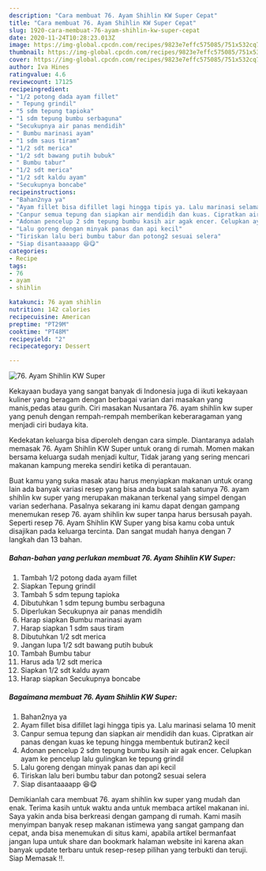 ```yaml
---
description: "Cara membuat 76. Ayam Shihlin KW Super Cepat"
title: "Cara membuat 76. Ayam Shihlin KW Super Cepat"
slug: 1920-cara-membuat-76-ayam-shihlin-kw-super-cepat
date: 2020-11-24T10:28:23.013Z
image: https://img-global.cpcdn.com/recipes/9823e7effc575085/751x532cq70/76-ayam-shihlin-kw-super-foto-resep-utama.jpg
thumbnail: https://img-global.cpcdn.com/recipes/9823e7effc575085/751x532cq70/76-ayam-shihlin-kw-super-foto-resep-utama.jpg
cover: https://img-global.cpcdn.com/recipes/9823e7effc575085/751x532cq70/76-ayam-shihlin-kw-super-foto-resep-utama.jpg
author: Iva Hines
ratingvalue: 4.6
reviewcount: 17125
recipeingredient:
- "1/2 potong dada ayam fillet"
- " Tepung grindil"
- "5 sdm tepung tapioka"
- "1 sdm tepung bumbu serbaguna"
- "Secukupnya air panas mendidih"
- " Bumbu marinasi ayam"
- "1 sdm saus tiram"
- "1/2 sdt merica"
- "1/2 sdt bawang putih bubuk"
- " Bumbu tabur"
- "1/2 sdt merica"
- "1/2 sdt kaldu ayam"
- "Secukupnya boncabe"
recipeinstructions:
- "Bahan2nya ya"
- "Ayam fillet bisa difillet lagi hingga tipis ya. Lalu marinasi selama 10 menit"
- "Canpur semua tepung dan siapkan air mendidih dan kuas. Cipratkan air panas dengan kuas ke tepung hingga membentuk butiran2 kecil"
- "Adonan pencelup 2 sdm tepung bumbu kasih air agak encer. Celupkan ayam ke pencelup lalu gulingkan ke tepung grindil"
- "Lalu goreng dengan minyak panas dan api kecil"
- "Tiriskan lalu beri bumbu tabur dan potong2 sesuai selera"
- "Siap disantaaaapp 😆😋"
categories:
- Recipe
tags:
- 76
- ayam
- shihlin

katakunci: 76 ayam shihlin 
nutrition: 142 calories
recipecuisine: American
preptime: "PT29M"
cooktime: "PT48M"
recipeyield: "2"
recipecategory: Dessert

---
```



![76. Ayam Shihlin KW Super](https://img-global.cpcdn.com/recipes/9823e7effc575085/751x532cq70/76-ayam-shihlin-kw-super-foto-resep-utama.jpg)

Kekayaan budaya yang sangat banyak di Indonesia juga di ikuti kekayaan kuliner yang beragam dengan berbagai varian dari masakan yang manis,pedas atau gurih. Ciri masakan Nusantara 76. ayam shihlin kw super yang penuh dengan rempah-rempah memberikan keberaragaman yang menjadi ciri budaya kita.




Kedekatan keluarga bisa diperoleh dengan cara simple. Diantaranya adalah memasak 76. Ayam Shihlin KW Super untuk orang di rumah. Momen makan bersama keluarga sudah menjadi kultur, Tidak jarang yang sering mencari makanan kampung mereka sendiri ketika di perantauan.

Buat kamu yang suka masak atau harus menyiapkan makanan untuk orang lain ada banyak variasi resep yang bisa anda buat salah satunya 76. ayam shihlin kw super yang merupakan makanan terkenal yang simpel dengan varian sederhana. Pasalnya sekarang ini kamu dapat dengan gampang menemukan resep 76. ayam shihlin kw super tanpa harus bersusah payah.
Seperti resep 76. Ayam Shihlin KW Super yang bisa kamu coba untuk disajikan pada keluarga tercinta. Dan sangat mudah hanya dengan 7 langkah dan 13 bahan.


<!--inarticleads1-->

##### Bahan-bahan yang perlukan membuat 76. Ayam Shihlin KW Super:

1. Tambah 1/2 potong dada ayam fillet
1. Siapkan  Tepung grindil
1. Tambah 5 sdm tepung tapioka
1. Dibutuhkan 1 sdm tepung bumbu serbaguna
1. Diperlukan Secukupnya air panas mendidih
1. Harap siapkan  Bumbu marinasi ayam
1. Harap siapkan 1 sdm saus tiram
1. Dibutuhkan 1/2 sdt merica
1. Jangan lupa 1/2 sdt bawang putih bubuk
1. Tambah  Bumbu tabur
1. Harus ada 1/2 sdt merica
1. Siapkan 1/2 sdt kaldu ayam
1. Harap siapkan Secukupnya boncabe




<!--inarticleads2-->

##### Bagaimana membuat  76. Ayam Shihlin KW Super:

1. Bahan2nya ya
1. Ayam fillet bisa difillet lagi hingga tipis ya. Lalu marinasi selama 10 menit
1. Canpur semua tepung dan siapkan air mendidih dan kuas. Cipratkan air panas dengan kuas ke tepung hingga membentuk butiran2 kecil
1. Adonan pencelup 2 sdm tepung bumbu kasih air agak encer. Celupkan ayam ke pencelup lalu gulingkan ke tepung grindil
1. Lalu goreng dengan minyak panas dan api kecil
1. Tiriskan lalu beri bumbu tabur dan potong2 sesuai selera
1. Siap disantaaaapp 😆😋




Demikianlah cara membuat 76. ayam shihlin kw super yang mudah dan enak. Terima kasih untuk waktu anda untuk membaca artikel makanan ini. Saya yakin anda bisa berkreasi dengan gampang di rumah. Kami masih menyimpan banyak resep makanan istimewa yang sangat gampang dan cepat, anda bisa menemukan di situs kami, apabila artikel bermanfaat jangan lupa untuk share dan bookmark halaman website ini karena akan banyak update terbaru untuk resep-resep pilihan yang terbukti dan teruji. Siap Memasak !!. 
